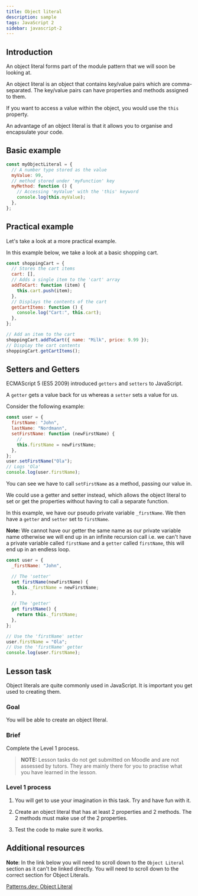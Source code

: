 ```yaml
---
title: Object literal
description: sample
tags: JavaScript 2
sidebar: javascript-2
---
```


## Introduction

An object literal forms part of the module pattern that we will soon be looking at.

An object literal is an object that contains key/value pairs which are comma-separated. The key/value pairs can have properties and methods assigned to them.

If you want to access a value within the object, you would use the `this` property.

An advantage of an object literal is that it allows you to organise and encapsulate your code.

## Basic example

```js
const myObjectLiteral = {
  // A number type stored as the value
  myValue: 99,
  // method stored under 'myFunction' key
  myMethod: function () {
    // Accessing 'myValue' with the 'this' keyword
    console.log(this.myValue);
  },
};
```

## Practical example

Let's take a look at a more practical example.

In this example below, we take a look at a basic shopping cart.

```js
const shoppingCart = {
  // Stores the cart items
  cart: [],
  // Adds a single item to the 'cart' array
  addToCart: function (item) {
    this.cart.push(item);
  },
  // Displays the contents of the cart
  getCartItems: function () {
    console.log("Cart:", this.cart);
  },
};

// Add an item to the cart
shoppingCart.addToCart({ name: "Milk", price: 9.99 });
// Display the cart contents
shoppingCart.getCartItems();
```

## Setters and Getters

ECMAScript 5 (ES5 2009) introduced `getters` and `setters` to JavaScript.

A `getter` gets a value back for us whereas a `setter` sets a value for us.

Consider the following example:

```js
const user = {
  firstName: "John",
  lastName: "Nordmann",
  setFirstName: function (newFirstName) {
    //
    this.firstName = newFirstName;
  },
};
user.setFirstName("Ola");
// Logs 'Ola'
console.log(user.firstName);
```

You can see we have to call `setFirstName` as a method, passing our value in.

We could use a getter and setter instead, which allows the object literal to set or get the properties without having to call a separate function.

In this example, we have our pseudo private variable `_firstName`. We then have a `getter` and `setter` set to `firstName`.

**Note:** We cannot have our getter the same name as our private variable name otherwise we will end up in an infinite recursion call i.e. we can't have a private variable called `firstName` and a `getter` called `firstName`, this will end up in an endless loop.

```js
const user = {
  _firstName: "John",

  // The 'setter'
  set firstName(newFirstName) {
    this._firstName = newFirstName;
  },

  // The 'getter'
  get firstName() {
    return this._firstName;
  },
};

// Use the 'firstName' setter
user.firstName = "Ola";
// Use the 'firstName' getter
console.log(user.firstName);
```

## Lesson task

Object literals are quite commonly used in JavaScript. It is important you get used to creating them.

### Goal

You will be able to create an object literal.

### Brief

Complete the Level 1 process.

> <b>NOTE:</b> Lesson tasks do not get submitted on Moodle and are not assessed by tutors. They are mainly there for you to practise what you have learned in the lesson.

### Level 1 process

1. You will get to use your imagination in this task. Try and have fun with it.

2. Create an object literal that has at least 2 properties and 2 methods. The 2 methods must make use of the 2 properties.

3. Test the code to make sure it works.

## Additional resources

**Note**: In the link below you will need to scroll down to the `Object Literal` section as it can't be linked directly. You will need to scroll down to the correct section for Object Literals.

[Patterns.dev: Object Literal](https://www.patterns.dev/posts/classic-design-patterns/#designpatternsjavascript)
